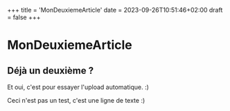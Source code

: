 +++
title = 'MonDeuxiemeArticle'
date = 2023-09-26T10:51:46+02:00
draft = false
+++

# MonDeuxiemeArticle

## Déjà un deuxième ?

Et oui, c'est pour essayer l'upload automatique. :)

Ceci n'est pas un test, c'est une ligne de texte :)
